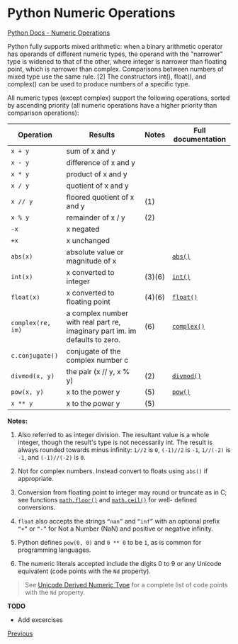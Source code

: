 # Python Numeric Operations

[Python Docs - Numeric Operations](https://docs.python.org/3/library/stdtypes.html#numeric-types-int-float-complex)

Python fully supports mixed arithmetic: when a binary arithmetic operator has operands of different numeric types, the operand with the "narrower" type is widened to that of the other, where integer is narrower than floating point, which is narrower than complex. Comparisons between numbers of mixed type use the same rule. [2] The constructors int(), float(), and complex() can be used to produce numbers of a specific type.

All numeric types (except complex) support the following operations, sorted by ascending priority (all numeric operations have a higher priority than comparison operations):

Operation         | Results                                                                     | Notes  | Full documentation
----------------- | --------------------------------------------------------------------------- | ------ | -----------------------------------------------------------------------
`x + y`           | sum of x and y                                                              |        |
`x - y`           | difference of x and y                                                       |        |
`x * y`           | product of x and y                                                          |        |
`x / y`           | quotient of x and y                                                         |        |
`x // y`          | floored quotient of x and y                                                 | (1)    |
`x % y`           | remainder of x / y                                                          | (2)
`-x`              | x negated                                                                   |        |
`+x`              | x unchanged                                                                 |        |
`abs(x)`          | absolute value or magnitude of x                                            |        | [`abs()`](https://docs.python.org/3/library/functions.html#abs)
`int(x)`          | x converted to integer                                                      | (3)(6) | [`int()`](https://docs.python.org/3/library/functions.html#int)
`float(x)`        | x converted to floating point                                               | (4)(6) | [`float()`](https://docs.python.org/3/library/functions.html#float)
`complex(re, im)` | a complex number with real part re, imaginary part im. im defaults to zero. | (6)    | [`complex()`](https://docs.python.org/3/library/functions.html#complex)
`c.conjugate()`   | conjugate of the complex number c                                           |        |
`divmod(x, y)`    | the pair (x // y, x % y)                                                    | (2)    | [`divmod()`](https://docs.python.org/3/library/functions.html#divmod)
`pow(x, y)`       | x to the power y                                                            | (5)    | [`pow()`](https://docs.python.org/3/library/functions.html#pow)
`x ** y`          | x to the power y                                                            | (5)

**Notes:**

1. Also referred to as integer division. The resultant value is a whole integer, though the result's type is not necessarily int. The result is always rounded towards minus infinity: `1//2` is `0`, `(-1)//2` is `-1`, `1//(-2)` is `-1`, and `(-1)//(-2)` is `0`.

2. Not for complex numbers. Instead convert to floats using `abs()` if appropriate.

3. Conversion from floating point to integer may round or truncate as in C; see functions [`math.floor()`](https://docs.python.org/3/library/math.html#math.floor) and [`math.ceil()`](https://docs.python.org/3/library/math.html#math.ceil) for well- defined conversions.

4. `float` also accepts the strings `“nan”` and `“inf”` with an optional prefix `“+”` or `“-”` for Not a Number (NaN) and positive or negative infinity.

5. Python defines `pow(0, 0)` and `0 ** 0` to be `1`, as is common for programming languages.

6. The numeric literals accepted include the digits 0 to 9 or any Unicode equivalent (code points with the `Nd` property).

  > See [Unicode Derived Numeric Type](http://www.unicode.org/Public/8.0.0/ucd/extracted/DerivedNumericType.txt) for a complete list of code points with the `Nd` property.

**TODO**

- Add excercises

[Previous](Python-Operators)
